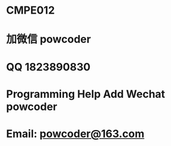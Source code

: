 # CMPE012
# 加微信 powcoder

# QQ 1823890830

# Programming Help Add Wechat powcoder

# Email: powcoder@163.com

